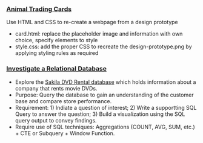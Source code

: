 ### [Animal Trading Cards](https://github.com/phphoebe/udacity-projects-mixed/tree/master/Animal%20Trading%20Cards)

Use HTML and CSS to re-create a webpage from a design prototype 
* card.html: replace the placeholder image and information with own choice, specify elements to style 
* style.css: add the proper CSS to recreate the design-prototype.png by applying styling rules as required

### [Investigate a Relational Database](https://github.com/phphoebe/udacity-projects-mixed/tree/master/Investigate%20a%20Relational%20Database)
* Explore the [Sakila DVD Rental database](https://www.postgresqltutorial.com/postgresql-sample-database/) which holds information about a company that rents movie DVDs. 
*  Purpose: Query the database to gain an understanding of the customer base and compare store performance.
*  Requirement: 1) Indiate a question of interest; 2) Write a supportting SQL Query to answer the question; 3) Build a visualization using the SQL query output to convey findings. 
* Require use of SQL techniques: Aggregations (COUNT, AVG, SUM, etc.) + CTE or Subquery + Window Function.
